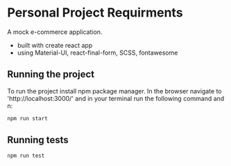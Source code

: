 # Personal Project Requirments

A mock e-commerce application.

- built with create react app
- using Material-UI, react-final-form, SCSS, fontawesome

## Running the project

To run the project install npm package manager. In the browser navigate to 'http://localhost:3000/' and in your terminal run the following command and n:

```bash
npm run start
```

## Running tests

```bash
npm run test
```
